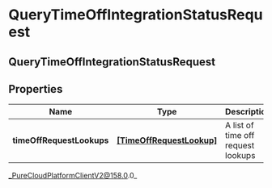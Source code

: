 # QueryTimeOffIntegrationStatusRequest

## QueryTimeOffIntegrationStatusRequest

## Properties

|Name | Type | Description | Notes|
|------------ | ------------- | ------------- | -------------|
| **timeOffRequestLookups** | [**[TimeOffRequestLookup]**](TimeOffRequestLookup) | A list of time off request lookups | |



_PureCloudPlatformClientV2@158.0.0_
